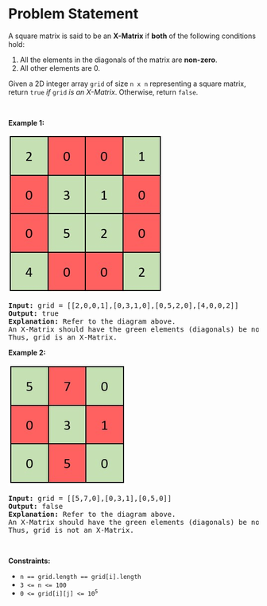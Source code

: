 # Problem Statement

<p>A square matrix is said to be an <strong>X-Matrix</strong> if <strong>both</strong> of the following conditions hold:</p>

<ol>
	<li>All the elements in the diagonals of the matrix are <strong>non-zero</strong>.</li>
	<li>All other elements are 0.</li>
</ol>

<p>Given a 2D integer array <code>grid</code> of size <code>n x n</code> representing a square matrix, return <code>true</code><em> if </em><code>grid</code><em> is an X-Matrix</em>. Otherwise, return <code>false</code>.</p>

<p>&nbsp;</p>
<p><strong>Example 1:</strong></p>
<img alt="" src="ex1.jpg" style="width: 311px; height: 320px;" />
<pre>
<strong>Input:</strong> grid = [[2,0,0,1],[0,3,1,0],[0,5,2,0],[4,0,0,2]]
<strong>Output:</strong> true
<strong>Explanation:</strong> Refer to the diagram above. 
An X-Matrix should have the green elements (diagonals) be non-zero and the red elements be 0.
Thus, grid is an X-Matrix.
</pre>

<p><strong>Example 2:</strong></p>
<img alt="" src="ex2.jpg" style="width: 238px; height: 246px;" />
<pre>
<strong>Input:</strong> grid = [[5,7,0],[0,3,1],[0,5,0]]
<strong>Output:</strong> false
<strong>Explanation:</strong> Refer to the diagram above.
An X-Matrix should have the green elements (diagonals) be non-zero and the red elements be 0.
Thus, grid is not an X-Matrix.
</pre>

<p>&nbsp;</p>
<p><strong>Constraints:</strong></p>

<ul>
	<li><code>n == grid.length == grid[i].length</code></li>
	<li><code>3 &lt;= n &lt;= 100</code></li>
	<li><code>0 &lt;= grid[i][j] &lt;= 10<sup>5</sup></code></li>
</ul>
